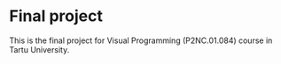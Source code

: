 # Final project
This is the final project for Visual Programming (P2NC.01.084) course in Tartu University.
